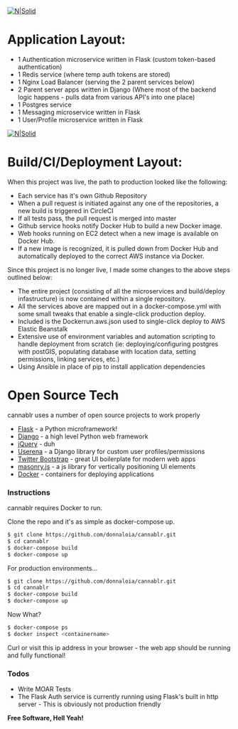 
[![N|Solid](https://cldup.com/dTxpPi9lDf.thumb.png)](https://nodesource.com/products/nsolid)
# Application Layout: 

 - 1 Authentication microservice written in Flask (custom token-based authentication)
 - 1 Redis service (where temp auth tokens are stored) 
 - 1 Nginx Load Balancer (serving the 2 parent services below)
 - 2 Parent server apps written in Django (Where most of the backend logic happens - pulls data from various API's into one place) 
 - 1 Postgres service 
 - 1 Messaging microservice written in Flask
 - 1 User/Profile microservice written in Flask

[![N|Solid](https://raw.github.com/donnaloia/cannablr/master/web/housekeeping/Drawing.png)](https://raw.github.com/donnaloia/cannablr/master/web/housekeeping/Drawing.png)

# Build/CI/Deployment Layout:

When this project was live, the path to production looked like the following:
 - Each service has it's own Github Repository
 - When a pull request is initiated against any one of the repositories, a new build is triggered in CircleCI
 - If all tests pass, the pull request is merged into master
 - Github service hooks notify Docker Hub to build a new Docker image.
 - Web hooks running on EC2 detect when a new image is available on Docker Hub.  
 - If a new image is recognized, it is pulled down from Docker Hub and automatically deployed to the correct AWS instance via Docker.

Since this project is no longer live, I made some changes to the above steps outlined below:
 - The entire project (consisting of all the microservices and build/deploy infastructure) is now contained within a single repository.
 - All the services above are mapped out in a docker-compose.yml with some small tweaks that enable a single-click production deploy.
 - Included is the Dockerrun.aws.json used to single-click deploy to AWS Elastic Beanstalk
 - Extensive use of environment variables and automation scripting to handle deployment from scratch (ie: deploying/configuring postgres with postGIS, populating database with location data, setting permissions, linking services, etc.)
 - Using Ansible in place of pip to install application dependencies


# Open Source Tech
cannablr uses a number of open source projects to work properly
* [Flask] - a Python microframework!
* [Django] - a high level Python web framework
* [jQuery] - duh
* [Userena] - a Django library for custom user profiles/permissions
* [Twitter Bootstrap] - great UI boilerplate for modern web apps
* [masonry.js] - a js library for vertically positioning UI elements
* [Docker] - containers for deploying applications


### Instructions

cannablr requires Docker to run.

Clone the repo and it's as simple as docker-compose up.

```sh
$ git clone https://github.com/donnaloia/cannablr.git
$ cd cannablr
$ docker-compose build
$ docker-compose up
```

For production environments...

```sh
$ git clone https://github.com/donnaloia/cannablr.git
$ cd cannablr
$ docker-compose build
$ docker-compose up
```

Now What?
```sh
$ docker-compose ps
$ docker inspect <containername>
```
Curl or visit this ip address in your browser - the web app should be running and fully functional!

### Todos

 - Write MOAR Tests
 - The Flask Auth service is currently running using Flask's built in http server - This is obviously not production friendly


**Free Software, Hell Yeah!**

[//]: # (These are reference links used in the body of this note and get stripped out when the markdown processor does its job. There is no need to format nicely because it shouldn't be seen. Thanks SO - http://stackoverflow.com/questions/4823468/store-comments-in-markdown-syntax)


   [dill]: <https://github.com/joemccann/dillinger>
   [git-repo-url]: <https://github.com/joemccann/dillinger.git>
   [john gruber]: <http://daringfireball.net>
   [df1]: <http://daringfireball.net/projects/markdown/>
   [markdown-it]: <https://github.com/markdown-it/markdown-it>
   [Ace Editor]: <http://ace.ajax.org>
   [Django]: <https://www.djangoproject.com/>
   [Twitter Bootstrap]: <http://twitter.github.com/bootstrap/>
   [Flask]: <http://flask.pocoo.org/>
   [jQuery]: <http://jquery.com>
   [userena]: <https://github.com/bread-and-pepper/django-userena>
   [masonry.js]: <http://masonry.desandro.com/>
   [AngularJS]: <http://angularjs.org>
   [Docker]: <http://docker.com>

   [PlDb]: <https://github.com/joemccann/dillinger/tree/master/plugins/dropbox/README.md>
   [PlGh]: <https://github.com/joemccann/dillinger/tree/master/plugins/github/README.md>
   [PlGd]: <https://github.com/joemccann/dillinger/tree/master/plugins/googledrive/README.md>
   [PlOd]: <https://github.com/joemccann/dillinger/tree/master/plugins/onedrive/README.md>
   [PlMe]: <https://github.com/joemccann/dillinger/tree/master/plugins/medium/README.md>
   [PlGa]: <https://github.com/RahulHP/dillinger/blob/master/plugins/googleanalytics/README.md>
